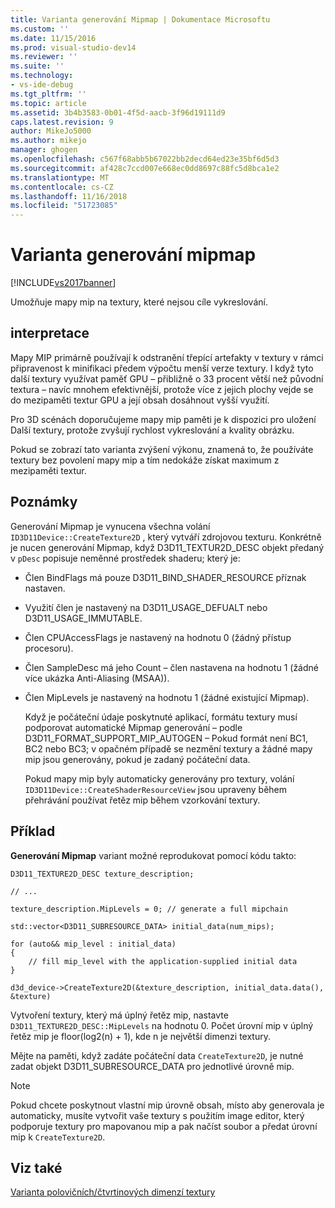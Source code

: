 ```yaml
---
title: Varianta generování Mipmap | Dokumentace Microsoftu
ms.custom: ''
ms.date: 11/15/2016
ms.prod: visual-studio-dev14
ms.reviewer: ''
ms.suite: ''
ms.technology:
- vs-ide-debug
ms.tgt_pltfrm: ''
ms.topic: article
ms.assetid: 3b4b3583-0b01-4f5d-aacb-3f96d19111d9
caps.latest.revision: 9
author: MikeJo5000
ms.author: mikejo
manager: ghogen
ms.openlocfilehash: c567f68abb5b67022bb2decd64ed23e35bf6d5d3
ms.sourcegitcommit: af428c7ccd007e668ec0dd8697c88fc5d8bca1e2
ms.translationtype: MT
ms.contentlocale: cs-CZ
ms.lasthandoff: 11/16/2018
ms.locfileid: "51723085"
---
```

# <a name="mip-map-generation-variant"></a>Varianta generování mipmap
[!INCLUDE[vs2017banner](../includes/vs2017banner.md)]

Umožňuje mapy mip na textury, které nejsou cíle vykreslování.  
  
## <a name="interpretation"></a>interpretace  
 Mapy MIP primárně používají k odstranění třepící artefakty v textury v rámci připravenost k minifikaci předem výpočtu menší verze textury. I když tyto další textury využívat paměť GPU – přibližně o 33 procent větší než původní textura – navíc mnohem efektivnější, protože více z jejich plochy vejde se do mezipaměti textur GPU a její obsah dosáhnout vyšší využití.  
  
 Pro 3D scénách doporučujeme mapy mip paměti je k dispozici pro uložení Další textury, protože zvyšují rychlost vykreslování a kvality obrázku.  
  
 Pokud se zobrazí tato varianta zvýšení výkonu, znamená to, že používáte textury bez povolení mapy mip a tím nedokáže získat maximum z mezipaměti textur.  
  
## <a name="remarks"></a>Poznámky  
 Generování Mipmap je vynucena všechna volání `ID3D11Device::CreateTexture2D` , který vytváří zdrojovou texturu. Konkrétně je nucen generování Mipmap, když D3D11_TEXTUR2D_DESC objekt předaný v `pDesc` popisuje neměnné prostředek shaderu; který je:  
  
- Člen BindFlags má pouze D3D11_BIND_SHADER_RESOURCE příznak nastaven.  
  
- Využití člen je nastavený na D3D11_USAGE_DEFUALT nebo D3D11_USAGE_IMMUTABLE.  
  
- Člen CPUAccessFlags je nastavený na hodnotu 0 (žádný přístup procesoru).  
  
- Člen SampleDesc má jeho Count – člen nastavena na hodnotu 1 (žádné více ukázka Anti-Aliasing (MSAA)).  
  
- Člen MipLevels je nastavený na hodnotu 1 (žádné existující Mipmap).  
  
  Když je počáteční údaje poskytnuté aplikací, formátu textury musí podporovat automatické Mipmap generování – podle D3D11_FORMAT_SUPPORT_MIP_AUTOGEN – Pokud formát není BC1, BC2 nebo BC3; v opačném případě se nezmění textury a žádné mapy mip jsou generovány, pokud je zadaný počáteční data.  
  
  Pokud mapy mip byly automaticky generovány pro textury, volání `ID3D11Device::CreateShaderResourceView` jsou upraveny během přehrávání používat řetěz mip během vzorkování textury.  
  
## <a name="example"></a>Příklad  
 **Generování Mipmap** variant možné reprodukovat pomocí kódu takto:  
  
```  
D3D11_TEXTURE2D_DESC texture_description;  
  
// ...  
  
texture_description.MipLevels = 0; // generate a full mipchain  
  
std::vector<D3D11_SUBRESOURCE_DATA> initial_data(num_mips);  
  
for (auto&& mip_level : initial_data)  
{  
    // fill mip_level with the application-supplied initial data  
}  
  
d3d_device->CreateTexture2D(&texture_description, initial_data.data(), &texture)  
```  
  
 Vytvoření textury, který má úplný řetěz mip, nastavte `D3D11_TEXTURE2D_DESC::MipLevels` na hodnotu 0. Počet úrovní mip v úplný řetěz mip je floor(log2(n) + 1), kde n je největší dimenzi textury.  
  
 Mějte na paměti, když zadáte počáteční data `CreateTexture2D`, je nutné zadat objekt D3D11_SUBRESOURCE_DATA pro jednotlivé úrovně mip.  
  
> [!NOTE]
>  Pokud chcete poskytnout vlastní mip úrovně obsah, místo aby generovala je automaticky, musíte vytvořit vaše textury s použitím image editor, který podporuje textury pro mapovanou mip a pak načíst soubor a předat úrovní mip k `CreateTexture2D`.  
  
## <a name="see-also"></a>Viz také  
 [Varianta polovičních/čtvrtinových dimenzí textury](../debugger/half-quarter-texture-dimensions-variant.md)



